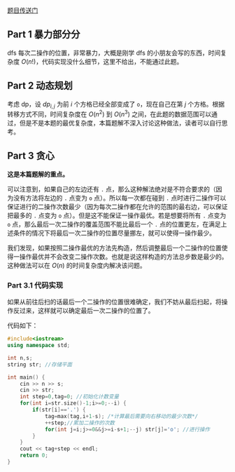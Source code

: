 [题目传送门](https://www.luogu.com.cn/problem/AT_arc040_b)

## Part 1 暴力部分分

dfs 每次二操作的位置，非常暴力，大概是刚学 dfs 的小朋友会写的东西，时间复杂度 $O(n!)$，代码实现没什么细节，这里不给出，不能通过此题。

## Part 2 动态规划

考虑 dp，设 $\mathit{dp}_{i,j}$ 为前 $i$ 个方格已经全部变成了 `o`，现在自己在第 $j$ 个方格。根据转移方式不同，时间复杂度在 $O(n^2)$ 到 $O(n^3)$ 之间，在此题的数据范围可以通过，但是不是本题的最优复杂度，本篇题解不深入讨论这种做法，读者可以自行思考。


## Part 3 贪心

**这是本篇题解的重点。**

可以注意到，如果自己的左边还有 `.` 点，那么这种解法绝对是不符合要求的（因为没有方法将左边的 `.` 点变为 `o` 点）。所以每一次都在碰到 `.` 点时进行二操作可以保证进行的二操作次数最少（因为每次二操作都在允许的范围的最右边，可以保证把最多的 `.` 点变为 `o` 点）。但是这不能保证一操作最优。若是想要将所有 `.` 点变为 `o` 点，那么最后一次二操作的覆盖范围不能比最后一个 `.` 点的位置更左，在满足上述条件的情况下将最后一次二操作的位置尽量挪左，就可以使得一操作最少。

我们发现，如果按照二操作最优的方法先构造，然后调整最后一个二操作的位置使得一操作最优并不会改变二操作次数。也就是说这样构造的方法总步数是最少的。这种做法可以在 $O(n)$ 的时间复杂度内解决该问题。

### Part 3.1 代码实现

如果从前往后扫的话最后一个二操作的位置很难确定，我们不妨从最后扫起，将操作反过来，这样就可以确定最后一次二操作的位置了。

代码如下：

```cpp
#include<iostream>
using namespace std;

int n,s;
string str; //存储平面 

int main() {
	cin >> n >> s;
	cin >> str;
	int step=0,tag=0; //初始化计数变量 
	for(int i=str.size()-1;i>=0;--i) {
		if(str[i]=='.') {
			tag=max(tag,i+1-s); /*计算最后需要向右移动的最少次数*/
			++step;//累加二操作的次数
			for(int j=i;j>=0&&j>=i-s+1;--j) str[j]='o'; //进行操作 
		}
	}
	cout << tag+step << endl; 
	return 0;
} 


```

